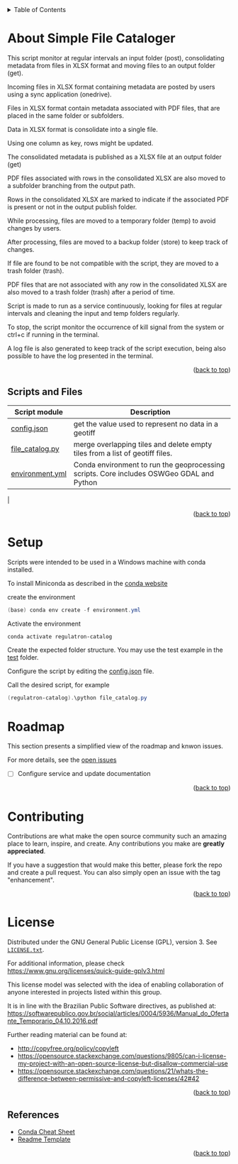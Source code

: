 <details>
    <summary>Table of Contents</summary>
    <ol>
        <li><a href="#About-File-Sorter">About File Sorter</a></li>
        <li><a href="#Scripts_and_Files">Algorithm Overview</a></li>
        <li><a href="#setup">Setup</a></li>
        <li><a href="#roadmap">Roadmap</a></li>
        <li><a href="#contributing">Contributing</a></li>
        <li><a href="#license">License</a></li>
    </ol>
</details>

# About Simple File Cataloger

This script monitor at regular intervals an input folder (post), consolidating metadata from files in XLSX format and moving files to an output folder (get).

Incoming files in XLSX format containing metadata are posted by users using a sync application (onedrive).

Files in XLSX format contain metadata associated with PDF files, that are placed in the same folder or subfolders.

Data in XLSX format is consolidate into a single file.

Using one column as key, rows might be updated.

The consolidated metadata is published as a XLSX file at an output folder (get)

PDF files associated with rows in the consolidated XLSX are also moved to a subfolder branching from the output path.

Rows in the consolidated XLSX are marked to indicate if the associated PDF is present or not in the output publish folder.

While processing, files are moved to a temporary folder (temp) to avoid changes by users.

After processing, files are moved to a backup folder (store) to keep track of changes.

If file are found to be not compatible with the script, they are moved to a trash folder (trash).

PDF files that are not associated with any row in the consolidated XLSX are also moved to a trash folder (trash) after a period of time.

Script is made to run as a service continuously, looking for files at regular intervals and cleaning the input and temp folders regularly.

To stop, the script monitor the occurrence of kill signal from the system or ctrl+c if running in the terminal.

A log file is also generated to keep track of the script execution, being also possible to have the log presented in the terminal.

<p align="right">(<a href="#indexerd-md-top">back to top</a>)</p>

## Scripts and Files

| Script module | Description |
| --- | --- |
| [config.json](./src/config.json) | get the value used to represent no data in a geotiff |
| [file_catalog.py](./src/file_catalog.py) | merge overlapping tiles and delete empty tiles from a list of geotiff files. |
| [environment.yml](./src/environment.yml) | Conda environment to run the geoprocessing scripts. Core includes OSWGeo GDAL and Python |
| 


<p align="right">(<a href="#indexerd-md-top">back to top</a>)</p>

# Setup

Scripts were intended to be used in a Windows machine with conda installed.

To install Miniconda as described in the [conda website](https://docs.anaconda.com/free/miniconda/)

create the environment

```powershell
(base) conda env create -f environment.yml
```

Activate the environment

```powershell
conda activate regulatron-catalog
```

Create the expected folder structure. You may use the test example in the [test](./test) folder.

Configure the script by editing the [config.json](./src/config.json) file.

Call the desired script, for example

```powershell
(regulatron-catalog).\python file_catalog.py
```

# Roadmap

This section presents a simplified view of the roadmap and knwon issues.

For more details, see the [open issues](https://github.com/FSLobao/RF.Fusion/issues)

* [ ] Configure service and update documentation
  
<p align="right">(<a href="#indexerd-md-top">back to top</a>)</p>

<!-- CONTRIBUTING -->
# Contributing

Contributions are what make the open source community such an amazing place to learn, inspire, and create. Any contributions you make are **greatly appreciated**.

If you have a suggestion that would make this better, please fork the repo and create a pull request. You can also simply open an issue with the tag "enhancement".

<p align="right">(<a href="#indexerd-md-top">back to top</a>)</p>

<!-- LICENSE -->
# License

Distributed under the GNU General Public License (GPL), version 3. See [`LICENSE.txt`](../../LICENSE).

For additional information, please check <https://www.gnu.org/licenses/quick-guide-gplv3.html>

This license model was selected with the idea of enabling collaboration of anyone interested in projects listed within this group.

It is in line with the Brazilian Public Software directives, as published at: <https://softwarepublico.gov.br/social/articles/0004/5936/Manual_do_Ofertante_Temporario_04.10.2016.pdf>

Further reading material can be found at:

* <http://copyfree.org/policy/copyleft>
* <https://opensource.stackexchange.com/questions/9805/can-i-license-my-project-with-an-open-source-license-but-disallow-commercial-use>
* <https://opensource.stackexchange.com/questions/21/whats-the-difference-between-permissive-and-copyleft-licenses/42#42>

<p align="right">(<a href="#indexerd-md-top">back to top</a>)</p>

<!-- ACKNOWLEDGMENTS -->
## References

* [Conda Cheat Sheet](https://docs.conda.io/projects/conda/en/4.6.0/_downloads/52a95608c49671267e40c689e0bc00ca/conda-cheatsheet.pdf)
* [Readme Template](https://github.com/othneildrew/Best-README-Template)

<p align="right">(<a href="#indexerd-md-top">back to top</a>)</p>
